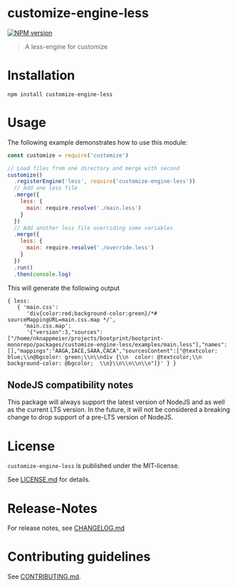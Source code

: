 # customize-engine-less 

[![NPM version](https://img.shields.io/npm/v/customize-engine-less.svg)](https://npmjs.com/package/customize-engine-less)

> A less-engine for customize


# Installation

```
npm install customize-engine-less
```

 
# Usage

The following example demonstrates how to use this module:

```js
const customize = require('customize')

// Load files from one directory and merge with second
customize()
  .registerEngine('less', require('customize-engine-less'))
  // Add one less file
  .merge({
    less: {
      main: require.resolve('./main.less')
    }
  })
  // Add another less file overriding some variables
  .merge({
    less: {
      main: require.resolve('./override.less')
    }
  })
  .run()
  .then(console.log)
```

This will generate the following output

```
{ less:
   { 'main.css':
      'div{color:red;background-color:green}/*# sourceMappingURL=main.css.map */',
     'main.css.map':
      '{"version":3,"sources":["/home/nknappmeier/projects/bootprint/bootprint-monorepo/packages/customize-engine-less/examples/main.less"],"names":[],"mappings":"AAGA,IACE,SAAA,CACA","sourcesContent":["@textcolor: blue;\\n@bgcolor: green;\\n\\ndiv {\\n  color: @textcolor;\\n  background-color: @bgcolor;  \\n}\\n\\n\\n\\n"]}' } }
```

## NodeJS compatibility notes 

This package will always support the latest version of NodeJS and as well as the current LTS version.
In the future, it will not be considered a breaking change to drop support of a pre-LTS version of NodeJS.




# License

`customize-engine-less` is published under the MIT-license.

See [LICENSE.md](LICENSE.md) for details.


# Release-Notes
 
For release notes, see [CHANGELOG.md](CHANGELOG.md)
 
# Contributing guidelines

See [CONTRIBUTING.md](CONTRIBUTING.md).